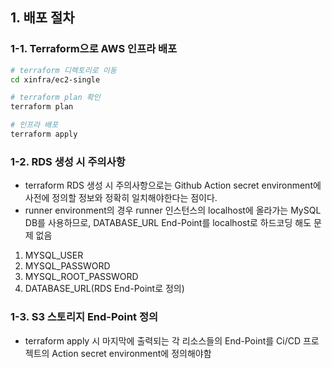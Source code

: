 ## 1. 배포 절차
### 1-1. Terraform으로 AWS 인프라 배포
``` bash
# terraform 디렉토리로 이동
cd xinfra/ec2-single

# terraform plan 확인
terraform plan

# 인프라 배포
terraform apply
```

### 1-2. RDS 생성 시 주의사항
- terraform RDS 생성 시 주의사항으로는 Github Action secret environment에 사전에 정의할 정보와 정확히 일치해야한다는 점이다.
- runner environment의 경우 runner 인스턴스의 localhost에 올라가는 MySQL DB를 사용하므로, DATABASE_URL End-Point를 localhost로 하드코딩 해도 문제 없음
1. MYSQL_USER
2. MYSQL_PASSWORD
3. MYSQL_ROOT_PASSWORD
4. DATABASE_URL(RDS End-Point로 정의)

### 1-3. S3 스토리지 End-Point 정의
- terraform apply 시 마지막에 출력되는 각 리소스들의 End-Point를 Ci/CD 프로젝트의 Action secret environment에 정의해야함
